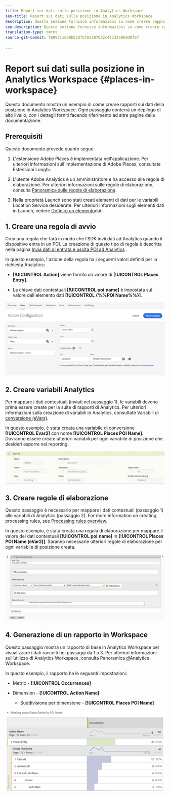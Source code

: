 ```yaml
---
title: Report sui dati sulla posizione in Analytics Workspace
seo-title: Report sui dati sulla posizione in Analytics Workspace
description: Questa sezione fornisce informazioni su come creare rapporti sui dati sulla posizione in Analytics Workspace.
seo-description: Questa sezione fornisce informazioni su come creare rapporti sui dati sulla posizione in Analytics Workspace.
translation-type: tm+mt
source-git-commit: 7609711db8b53dfbf0a387632c47133e9b9d0f07

---
```



# Report sui dati sulla posizione in Analytics Workspace {#places-in-workspace}

Questo documento mostra un esempio di come creare rapporti sui dati della posizione in Analytics Workspace. Ogni passaggio conterrà un riepilogo di alto livello, con i dettagli forniti facendo riferimento ad altre pagine della documentazione.

## Prerequisiti

Questo documento prevede quanto segue:

1. L'estensione Adobe Places è implementata nell'applicazione. Per ulteriori informazioni sull'implementazione di Adobe Places, consultate Estensioni [](/help/places-ext-aep-sdks/places-extension/places-extension.md)Luoghi.

1. L'utente Adobe Analytics è un amministratore e ha accesso alle regole di elaborazione. Per ulteriori informazioni sulle regole di elaborazione, consulta [Panoramica sulle regole di elaborazione](https://docs.adobe.com/content/help/en/analytics/admin/admin-tools/processing-rules/processing-rules.html).

1. Nella proprietà Launch sono stati creati elementi di dati per le variabili Location Service desiderate. Per ulteriori informazioni sugli elementi dati in Launch, vedere [Definire un elemento](/help/use-places-launch-workflow/define-data-elements.md)dati.


## 1. Creare una regola di avvio

Crea una regola che farà in modo che l’SDK invii dati ad Analytics quando il dispositivo entra in un POI. La creazione di questo tipo di regola è descritta nella pagina [Invia dati di entrata e uscita POI ad Analytics](/help/use-places-with-other-solutions/places-adobe-analytics/use-places-adobe-analytics.md) .

In questo esempio, l'azione della regola ha i seguenti valori definiti per la richiesta Analytics:

* **[!UICONTROL Action]** viene fornito un valore di **[!UICONTROL Places Entry]**.

* La chiave dati contestuali **[!UICONTROL poi.name]** è impostata sul valore dell'elemento dati **[!UICONTROL {%%POI Name%%}]**.

!["imposta un'azione"](/help/assets/pt-setAction.png)

## 2. Creare variabili Analytics

Per mappare i dati contestuali (inviati nel passaggio 1), le variabili devono prima essere create per la suite di rapporti di Analytics. Per ulteriori informazioni sulla creazione di variabili in Analytics, consultate Variabili di [conversione \(eVars\)](https://docs.adobe.com/content/help/en/analytics/implementation/analytics-basics/ref-conversion-variables-evar.html).

In questo esempio, è stata creata una variabile di conversione **[!UICONTROL Evar2]** con nome **[!UICONTROL Places POI Name]**. Dovranno essere create ulteriori variabili per ogni variabile di posizione che desideri esporre nel reporting.

!["create una variabile di analisi"](/help/assets/aa-evar.png)

## 3. Creare regole di elaborazione

Questo passaggio è necessario per mappare i dati contestuali (passaggio 1) alle variabili di Analytics (passaggio 2). For more information on creating processing rules, see [Processing rules overview](https://docs.adobe.com/content/help/en/analytics/admin/admin-tools/processing-rules/processing-rules.html).

In questo esempio, è stata creata una regola di elaborazione per mappare il valore dei dati contestuali **[!UICONTROL poi.name]** in **[!UICONTROL Places POI Name \(eVar2\)]**. Saranno necessarie ulteriori regole di elaborazione per ogni variabile di posizione creata.

!["create una regola di elaborazione"](/help/assets/aa-processing-rule.png)

## 4. Generazione di un rapporto in Workspace

Questo passaggio mostra un rapporto di base in Analytics Workspace per visualizzare i dati raccolti nei passaggi da 1 a 3. Per ulteriori informazioni sull’utilizzo di Analytics Workspace, consulta Panoramica [di](https://docs.adobe.com/content/help/en/analytics/analyze/analysis-workspace/analysis-workspace-features.html)Analytics Workspace.

In questo esempio, il rapporto ha le seguenti impostazioni:

* Metric - **[!UICONTROL Occurrences]**

* Dimension - **[!UICONTROL Action Name]**

   * Suddivisione per dimensione - **[!UICONTROL Places POI Name]**

!["create a report in workspace"](/help/assets/aa-workspace.png)
